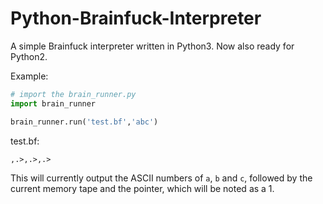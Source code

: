 # Python-Brainfuck-Interpreter
A simple Brainfuck interpreter written in Python3.
Now also ready for Python2.

Example:

```python
# import the brain_runner.py
import brain_runner

brain_runner.run('test.bf','abc')
```

test.bf:
```brainfuck
,.>,.>,.>
```

This will currently output the ASCII numbers of `a`, `b` and `c`, followed by the current memory tape and the pointer, which will be noted as a 1.
